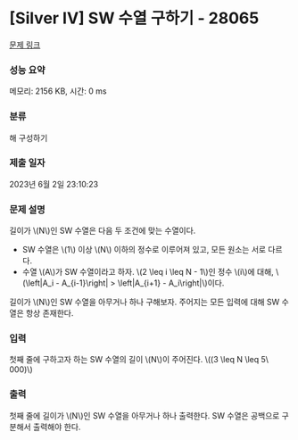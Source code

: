 # [Silver IV] SW 수열 구하기 - 28065 

[문제 링크](https://www.acmicpc.net/problem/28065) 

### 성능 요약

메모리: 2156 KB, 시간: 0 ms

### 분류

해 구성하기

### 제출 일자

2023년 6월 2일 23:10:23

### 문제 설명

<p>길이가 \(N\)인 SW 수열은 다음 두 조건에 맞는 수열이다.</p>

<ul>
	<li>SW 수열은 \(1\) 이상 \(N\) 이하의 정수로 이루어져 있고, 모든 원소는 서로 다르다.</li>
	<li>수열 \(A\)가 SW 수열이라고 하자. \(2 \leq i \leq N - 1\)인 정수 \(i\)에 대해, \(\left|A_i - A_{i-1}\right| > \left|A_{i+1} - A_i\right|\)이다.</li>
</ul>

<p>길이가 \(N\)인 SW 수열을 아무거나 하나 구해보자. 주어지는 모든 입력에 대해 SW 수열은 항상 존재한다.</p>

### 입력 

 <p>첫째 줄에 구하고자 하는 SW 수열의 길이 \(N\)이 주어진다. \((3 \leq N \leq 5\ 000)\)</p>

### 출력 

 <p>첫째 줄에 길이가 \(N\)인 SW 수열을 아무거나 하나 출력한다. SW 수열은 공백으로 구분해서 출력해야 한다.</p>

